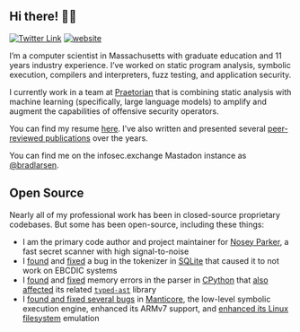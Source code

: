 ## Hi there! 👋🏻

[![Twitter Link](https://img.shields.io/twitter/follow/bradlarsen?style=social)](https://twitter.com/bradlarsen)
[![website](https://img.shields.io/badge/website-bradfordlarsen.com-lightgray)](https://www.bradfordlarsen.com)

I’m a computer scientist in Massachusetts with graduate education and 11 years industry experience. I’ve worked on static program analysis, symbolic execution, compilers and interpreters, fuzz testing, and application security.

I currently work in a team at [Praetorian](https://praetorian.com) that is combining static analysis with machine learning (specifically, large language models) to amplify and augment the capabilities of offensive security operators.

You can find my resume [here](https://bradfordlarsen.com/files/bradford-larsen-computer-scientist.pdf). I’ve also written and presented several [peer-reviewed publications](https://bradfordlarsen.com/publications/) over the years.

You can find me on the infosec.exchange Mastadon instance as <a rel="me" href="https://infosec.exchange/@bradlarsen">@bradlarsen</a>.

## Open Source

Nearly all of my professional work has been in closed-source proprietary codebases. But some has been open-source, including these things:

- I am the primary code author and project maintainer for [Nosey Parker](https://github.com/praetorian-inc/noseyparker), a fast secret scanner with high signal-to-noise
- I [found](https://www.mail-archive.com/sqlite-users@mailinglists.sqlite.org/msg100687.html) and [fixed](https://www.sqlite.org/src/info/4fc6580ffa7232aa) a bug in the tokenizer in [SQLite](https://sqlite.org) that caused it to not work on EBCDIC systems
- I [found](https://bugs.python.org/issue36495) and [fixed](https://github.com/python/cpython/pull/12641) memory errors in the parser in [CPython](https://github.com/python/cpython) that [also affected](https://github.com/python/typed_ast/pull/99) its related [`typed-ast`](https://github.com/python/typed_ast) library
- I [found and fixed several bugs](https://github.com/trailofbits/manticore/pulls?q=is%3Apr+author%3Abradlarsen) in [Manticore](https://github.com/trailofbits/manticore), the low-level symbolic execution engine, enhanced its ARMv7 support, and [enhanced its Linux filesystem](https://github.com/trailofbits/manticore/pull/1673) emulation
